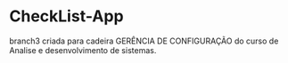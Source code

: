 # CheckList-App
branch3 criada para cadeira GERÊNCIA DE CONFIGURAÇÃO do curso de Analise e desenvolvimento de sistemas.
 

